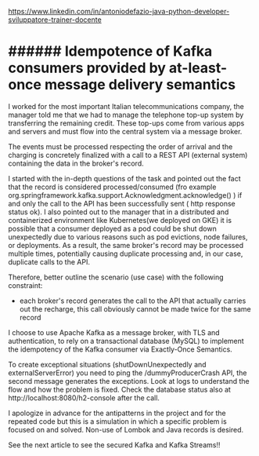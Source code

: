 https://www.linkedin.com/in/antoniodefazio-java-python-developer-sviluppatore-trainer-docente

 # ###### **Idempotence of Kafka consumers provided by at-least-once message delivery semantics**


I worked for the most important Italian telecommunications company, the manager told me that we had to manage the telephone top-up system by transferring the remaining credit. These top-ups come from various apps and servers and must flow into the central system via a message broker. 

The events must be processed respecting the order of arrival and the charging is concretely finalized with a call to a REST API (external system) containing the data in the broker's record. 

I started with the in-depth questions of the task and pointed out the fact that the record is considered processed/consumed (fro example org.springframework.kafka.support.Acknowledgment.acknowledge() ) if and only the call to the API has been successfully sent ( http response status ok). I also pointed out to the manager that in a distributed and containerized environment like Kubernetes(we deployed on GKE) it is possible that a consumer deployed as a pod could be shut down unexpectedly due to various reasons such as pod evictions, node failures, or deployments. As a result, the same broker's record may be processed multiple times, potentially causing duplicate processing and, in our case, duplicate calls to the API.

Therefore, better outline the scenario (use case) with the following constraint:

- each broker's record generates the call to the API that actually carries out the recharge, this call obviously cannot be made twice for the same record

I choose to use Apache Kafka as a message broker, with TLS and authentication, to rely on a transactional database (MySQL) to implement the idempotency of the Kafka consumer via Exactly-Once Semantics.
 
To create exceptional situations (shutDownUnexpectedly and externalServerError) you need to ping the /dummyProducerCrash API, the second message generates the exceptions. Look at logs to understand the flow and how the problem is fixed. Check the database status also at http://localhost:8080/h2-console after the call.

I apologize in advance for the antipatterns in the project and for the repeated code but this is a simulation in which a specific problem is focused on and solved. Non-use of Lombok and Java records is desired.

See the next article to see the secured Kafka and Kafka Streams!!
